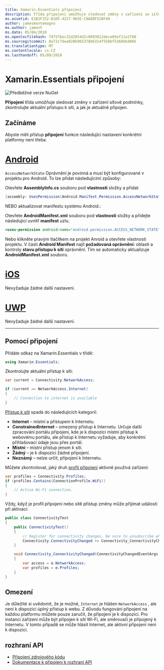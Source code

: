 ```yaml
---
title: Xamarin.Essentials připojení
description: Třída připojení umožňuje sledovat změny v zařízení se síťové podmínky, zkontrolujte aktuální přístup k síti a jak je aktuálně připojen.
ms.assetid: E1B1F152-B1D5-4227-965E-C0AEBF528F49
author: jamesmontemagno
ms.author: jamont
ms.date: 05/04/2018
ms.openlocfilehash: fd757bec32d2854d2c9693812dece05ef11e2f80
ms.sourcegitcommit: 0a72c7dea020b965378b6314f558bf5360dbd066
ms.translationtype: MT
ms.contentlocale: cs-CZ
ms.lasthandoff: 05/09/2018
---
```

# <a name="xamarinessentials-connectivity"></a>Xamarin.Essentials připojení

![Předběžné verze NuGet](~/media/shared/pre-release.png)

**Připojení** třída umožňuje sledovat změny v zařízení síťové podmínky, zkontrolujte aktuální přístupu k síti, a jak je aktuálně připojen.

## <a name="getting-started"></a>Začínáme

Abyste měli přístup **připojení** funkce následující nastavení konkrétní platformy není třeba.

# <a name="androidtabandroid"></a>[Android](#tab/android)

`AccessNetworkState` Oprávnění je povinná a musí být konfigurované v projektu pro Android. To lze přidat následujícími způsoby:

Otevřete **AssemblyInfo.cs** souboru pod **vlastnosti** složky a přidat:

```csharp
[assembly: UsesPermission(Android.Manifest.Permission.AccessNetworkState)]
```

NEBO aktualizovat manifestu systému Android.:

Otevřete **AndroidManifest.xml** souboru pod **vlastnosti** složky a přidejte následující uvnitř **manifest** uzlu.

```xml
<uses-permission android:name="android.permission.ACCESS_NETWORK_STATE" />
```

Nebo klikněte pravým tlačítkem na projekt Anroid a otevřete vlastnosti projektu. V části **Android Manifest** najít **požadovaná oprávnění:** oblasti a kontroly **stavu přístupu k síti** oprávnění. Tím se automaticky aktualizuje **AndroidManifest.xml** souboru.

# <a name="iostabios"></a>[iOS](#tab/ios)

Nevyžaduje žádné další nastavení.

# <a name="uwptabuwp"></a>[UWP](#tab/uwp)

Nevyžaduje žádné další nastavení.

-----

## <a name="using-connectivity"></a>Pomocí připojení

Přidáte odkaz na Xamarin.Essentials v třídě:

```csharp
using Xamarin.Essentials;
```

Zkontrolujte aktuální přístup k síti:

```csharp
var current = Connectivity.NetworkAccess;

if (current == NetworkAccess.Internet)
{
    // Connection to internet is available
}
```

[Přístup k síti](xref:Xamarin.Essentials.NetworkAccess) spadá do následujících kategorií:

* **Internet** – místní a přístupem k Internetu.
* **ConstrainedInternet** – omezený přístup k Internetu. Určuje další zpracování portálu připojení, kde je k dispozici místní přístup k webovému portálu, ale přístup k Internetu vyžaduje, aby konkrétní přihlašovací údaje jsou přes portál.
* **Místní** – místní přístup jenom k síti.
* **Žádný** – je k dispozici žádné připojení.
* **Neznámý** – nelze určit, připojení k Internetu.

Můžete zkontrolovat, jaký druh [profil připojení](xref:Xamarin.Essentials.ConnectionProfile) aktivně používá zařízení:

```csharp
var profiles = Connectivity.Profiles;
if (profiles.Contains(ConnectionProfile.WiFi))
{
    // Active Wi-Fi connection.
}
```

Vždy, když je profil připojení nebo sítě přístup změny může přijímat události při aktivaci:

```csharp
public class ConnectivityTest
{
    public ConnectivityTest()
    {
        // Register for connectivity changes, be sure to unsubscribe when finished
        Connectivity.ConnectivityChanged += Connectivity_ConnectivityChanged;
    }

    void Connectivity_ConnectivityChanged(ConnectivityChangedEventArgs  e)
    {
        var access = e.NetworkAccess;
        var profiles = e.Profiles;
    }
}
```

## <a name="limitations"></a>Omezení

Je důležité si uvědomit, že je možné, `Internet` je hlášen `NetworkAccess` , ale není k dispozici úplný přístup k webu. Z důvodu fungování připojení na každou platformu můžete pouze zaručit, že připojení je k dispozici. Pro instanci zařízení může být připojen k síti Wi-Fi, ale směrovači je připojený k Internetu. V tomto případě se může hlásit Internet, ale aktivní připojení není k dispozici.

## <a name="api"></a>rozhraní API

* [Připojení zdrojového kódu](https://github.com/xamarin/Essentials/tree/master/Essentials/Connectivity)
* [Dokumentace k připojení k rozhraní API](xref:Xamarin.Essentials.Connectivity)
